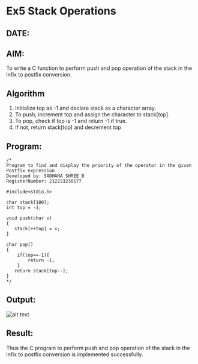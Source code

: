 # Ex5 Stack Operations
## DATE:
## AIM:
To write a C function to perform push and pop operation of the stack in the infix to postfix conversion.

## Algorithm
1. Initialize top as -1 and declare stack as a character array.
2. To push, increment top and assign the character to stack[top].
3. To pop, check if top is -1 and return -1 if true.
4. If not, return stack[top] and decrement top
   

## Program:
```
/*
Program to find and display the priority of the operator in the given Postfix expression
Developed by: SADHANA SHREE B
RegisterNumber: 212223230177

#include<stdio.h>

char stack[100];
int top = -1;

void push(char x)
{
   stack[++top] = x;
}

char pop()
{
    if(top==-1){
        return -1;
    }
   return stack[top--];
}
*/
```

## Output:

![alt text](image-5.png)


## Result:
Thus the C program to perform push and pop operation of the stack in the infix to postfix conversion is implemented successfully.
